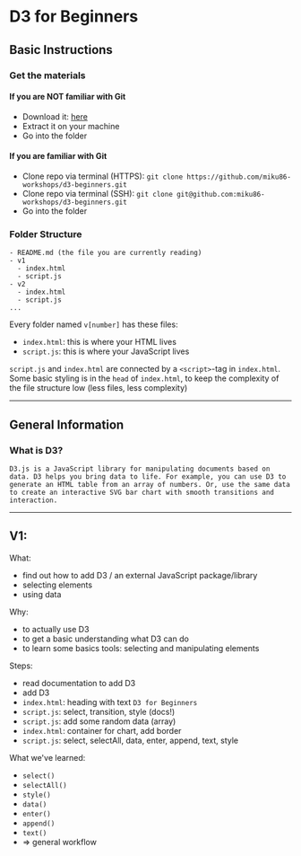 # D3 for Beginners

## Basic Instructions

### Get the materials

#### If you are NOT familiar with Git

- Download it: [here](https://github.com/miku86-workshops/d3-beginners/archive/master.zip)
- Extract it on your machine
- Go into the folder

#### If you are familiar with Git

- Clone repo via terminal (HTTPS): `git clone https://github.com/miku86-workshops/d3-beginners.git`
- Clone repo via terminal (SSH): `git clone git@github.com:miku86-workshops/d3-beginners.git`
- Go into the folder

### Folder Structure

```
- README.md (the file you are currently reading)
- v1
  - index.html
  - script.js
- v2
  - index.html
  - script.js
...
```

Every folder named `v[number]` has these files:

- `index.html`: this is where your HTML lives
- `script.js`: this is where your JavaScript lives

`script.js` and `index.html` are connected by a `<script>`-tag in `index.html`. Some basic styling is in the `head` of `index.html`, to keep the complexity of the file structure low (less files, less complexity)

---

## General Information

### What is D3?

`D3.js is a JavaScript library for manipulating documents based on data. D3 helps you bring data to life. For example, you can use D3 to generate an HTML table from an array of numbers. Or, use the same data to create an interactive SVG bar chart with smooth transitions and interaction.`

---

## V1:

What:

- find out how to add D3 / an external JavaScript package/library
- selecting elements
- using data

Why:

- to actually use D3
- to get a basic understanding what D3 can do
- to learn some basics tools: selecting and manipulating elements

Steps:

- read documentation to add D3
- add D3
- `index.html`: heading with text `D3 for Beginners`
- `script.js`: select, transition, style (docs!)
- `script.js`: add some random data (array)
- `index.html`: container for chart, add border
- `script.js`: select, selectAll, data, enter, append, text, style

What we've learned:

- `select()`
- `selectAll()`
- `style()`
- `data()`
- `enter()`
- `append()`
- `text()`
- => general workflow
